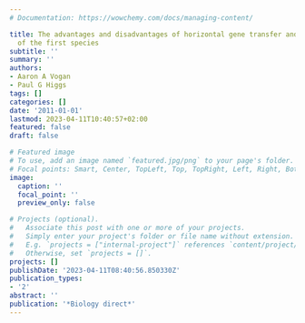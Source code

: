 ```yaml
---
# Documentation: https://wowchemy.com/docs/managing-content/

title: The advantages and disadvantages of horizontal gene transfer and the emergence
  of the first species
subtitle: ''
summary: ''
authors:
- Aaron A Vogan
- Paul G Higgs
tags: []
categories: []
date: '2011-01-01'
lastmod: 2023-04-11T10:40:57+02:00
featured: false
draft: false

# Featured image
# To use, add an image named `featured.jpg/png` to your page's folder.
# Focal points: Smart, Center, TopLeft, Top, TopRight, Left, Right, BottomLeft, Bottom, BottomRight.
image:
  caption: ''
  focal_point: ''
  preview_only: false

# Projects (optional).
#   Associate this post with one or more of your projects.
#   Simply enter your project's folder or file name without extension.
#   E.g. `projects = ["internal-project"]` references `content/project/deep-learning/index.md`.
#   Otherwise, set `projects = []`.
projects: []
publishDate: '2023-04-11T08:40:56.850330Z'
publication_types:
- '2'
abstract: ''
publication: '*Biology direct*'
---
```

